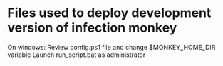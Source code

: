 # Files used to deploy development version of infection monkey
On windows:
Review config.ps1 file and change $MONKEY_HOME_DIR variable
Launch run_script.bat as administrator
